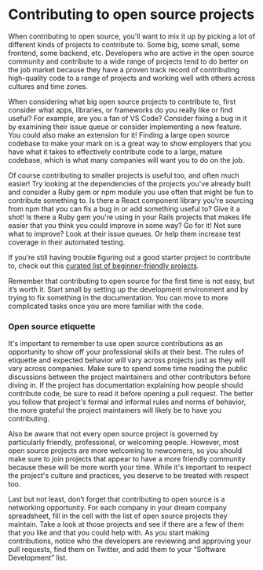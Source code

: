 # Contributing to open source projects

When contributing to open source, you'll want to mix it up by picking a lot of different kinds of projects to contribute to. Some big, some small, some frontend, some backend, etc. Developers who are active in the open source community and contribute to a wide range of projects tend to do better on the job market because they have a proven track record of contributing high-quality code to a range of projects and working well with others across cultures and time zones.

When considering what big open source projects to contribute to, first consider what apps, libraries, or frameworks do you really like or find useful? For example, are you a fan of VS Code? Consider fixing a bug in it by examining their issue queue or consider implementing a new feature. You could also make an extension for it! Finding a large open source codebase to make your mark on is a great way to show employers that you have what it takes to effectively contribute code to a large, mature codebase, which is what many companies will want you to do on the job.

Of course contributing to smaller projects is useful too, and often much easier! Try looking at the dependencies of the projects you've already built and consider a Ruby gem or npm module you use often that might be fun to contribute something to. Is there a React component library you're sourcing from npm that you can fix a bug in or add something useful to? Give it a shot! Is there a Ruby gem you're using in your Rails projects that makes life easier that you think you could improve in some way? Go for it! Not sure what to improve? Look at their issue queues. Or help them increase test coverage in their automated testing.

If you’re still having trouble figuring out a good starter project to contribute to, check out this [curated list of beginner-friendly projects](https://github.com/MunGell/awesome-for-beginners).

Remember that contributing to open source for the first time is not easy, but it’s worth it. Start small by setting up the development environment and by trying to fix something in the documentation. You can move to more complicated tasks once you are more familiar with the code.

### **Open source etiquette**

It's important to remember to use open source contributions as an opportunity to show off your professional skills at their best. The rules of etiquette and expected behavior will vary across projects just as they will vary across companies. Make sure to spend some time reading the public discussions between the project maintainers and other contributors before diving in. If the project has documentation explaining how people should contribute code, be sure to read it before opening a pull request. The better you follow that project's formal and informal rules and norms of behavior, the more grateful the project maintainers will likely be to have you contributing.

Also be aware that not every open source project is governed by particularly friendly, professional, or welcoming people. However, most open source projects are more welcoming to newcomers, so you should make sure to join projects that appear to have a more friendly community because these will be more worth your time. While it's important to respect the project's culture and practices, you deserve to be treated with respect too.

Last but not least, don’t forget that contributing to open source is a networking opportunity. For each company in your dream company spreadsheet, fill in the cell with the list of open source projects they maintain. Take a look at those projects and see if there are a few of them that you like and that you could help with. As you start making contributions, notice who the developers are reviewing and approving your pull requests, find them on Twitter, and add them to your “Software Development” list.

